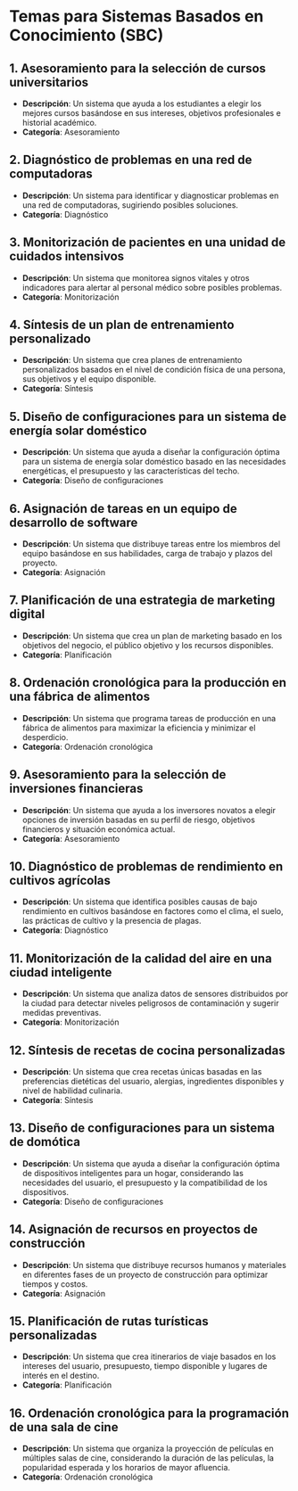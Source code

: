 # Temas para Sistemas Basados en Conocimiento (SBC)

## 1. Asesoramiento para la selección de cursos universitarios
- **Descripción**: Un sistema que ayuda a los estudiantes a elegir los mejores cursos basándose en sus intereses, objetivos profesionales e historial académico.
- **Categoría**: Asesoramiento

## 2. Diagnóstico de problemas en una red de computadoras
- **Descripción**: Un sistema para identificar y diagnosticar problemas en una red de computadoras, sugiriendo posibles soluciones.
- **Categoría**: Diagnóstico

## 3. Monitorización de pacientes en una unidad de cuidados intensivos
- **Descripción**: Un sistema que monitorea signos vitales y otros indicadores para alertar al personal médico sobre posibles problemas.
- **Categoría**: Monitorización

## 4. Síntesis de un plan de entrenamiento personalizado
- **Descripción**: Un sistema que crea planes de entrenamiento personalizados basados en el nivel de condición física de una persona, sus objetivos y el equipo disponible.
- **Categoría**: Síntesis

## 5. Diseño de configuraciones para un sistema de energía solar doméstico
- **Descripción**: Un sistema que ayuda a diseñar la configuración óptima para un sistema de energía solar doméstico basado en las necesidades energéticas, el presupuesto y las características del techo.
- **Categoría**: Diseño de configuraciones

## 6. Asignación de tareas en un equipo de desarrollo de software
- **Descripción**: Un sistema que distribuye tareas entre los miembros del equipo basándose en sus habilidades, carga de trabajo y plazos del proyecto.
- **Categoría**: Asignación

## 7. Planificación de una estrategia de marketing digital
- **Descripción**: Un sistema que crea un plan de marketing basado en los objetivos del negocio, el público objetivo y los recursos disponibles.
- **Categoría**: Planificación

## 8. Ordenación cronológica para la producción en una fábrica de alimentos
- **Descripción**: Un sistema que programa tareas de producción en una fábrica de alimentos para maximizar la eficiencia y minimizar el desperdicio.
- **Categoría**: Ordenación cronológica

## 9. Asesoramiento para la selección de inversiones financieras
- **Descripción**: Un sistema que ayuda a los inversores novatos a elegir opciones de inversión basadas en su perfil de riesgo, objetivos financieros y situación económica actual.
- **Categoría**: Asesoramiento

## 10. Diagnóstico de problemas de rendimiento en cultivos agrícolas
- **Descripción**: Un sistema que identifica posibles causas de bajo rendimiento en cultivos basándose en factores como el clima, el suelo, las prácticas de cultivo y la presencia de plagas.
- **Categoría**: Diagnóstico

## 11. Monitorización de la calidad del aire en una ciudad inteligente
- **Descripción**: Un sistema que analiza datos de sensores distribuidos por la ciudad para detectar niveles peligrosos de contaminación y sugerir medidas preventivas.
- **Categoría**: Monitorización

## 12. Síntesis de recetas de cocina personalizadas
- **Descripción**: Un sistema que crea recetas únicas basadas en las preferencias dietéticas del usuario, alergias, ingredientes disponibles y nivel de habilidad culinaria.
- **Categoría**: Síntesis

## 13. Diseño de configuraciones para un sistema de domótica
- **Descripción**: Un sistema que ayuda a diseñar la configuración óptima de dispositivos inteligentes para un hogar, considerando las necesidades del usuario, el presupuesto y la compatibilidad de los dispositivos.
- **Categoría**: Diseño de configuraciones

## 14. Asignación de recursos en proyectos de construcción
- **Descripción**: Un sistema que distribuye recursos humanos y materiales en diferentes fases de un proyecto de construcción para optimizar tiempos y costos.
- **Categoría**: Asignación

## 15. Planificación de rutas turísticas personalizadas
- **Descripción**: Un sistema que crea itinerarios de viaje basados en los intereses del usuario, presupuesto, tiempo disponible y lugares de interés en el destino.
- **Categoría**: Planificación

## 16. Ordenación cronológica para la programación de una sala de cine
- **Descripción**: Un sistema que organiza la proyección de películas en múltiples salas de cine, considerando la duración de las películas, la popularidad esperada y los horarios de mayor afluencia.
- **Categoría**: Ordenación cronológica
